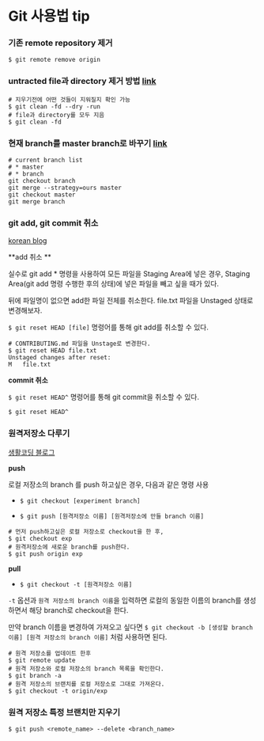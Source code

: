 # Git 사용법 tip

### 기존 remote repository 제거 

```shell 
$ git remote remove origin
```

### untracted file과 directory 제거 방법 [link](https://blog.outsider.ne.kr/1164)
```shell
# 지우기전에 어떤 것들이 지워질지 확인 가능  
$ git clean -fd --dry -run   
# file과 directory를 모두 지음
$ git clean -fd 
```



### 현재 branch를 master branch로 바꾸기 [link](http://egloos.zum.com/YSocks/v/511600)

```shell
# current branch list
# * master
# * branch
git checkout branch 
git merge --strategy=ours master
git checkout master
git merge branch 
```



### git add, git commit 취소 

[korean blog](https://gmlwjd9405.github.io/2018/05/25/git-add-cancle.html)

**add 취소 **

 실수로 git add * 명령을 사용하여 모든 파일을 Staging Area에 넣은 경우,
Staging Area(git add 명령 수행한 후의 상태)에 넣은 파일을 빼고 싶을 때가 있다.

뒤에 파일명이 없으면 add한 파일 전체를 취소한다.
file.txt 파일을 Unstaged 상태로 변경해보자.

`$ git reset HEAD [file]` 명령어를 통해 git add를 취소할 수 있다.

```shell
# CONTRIBUTING.md 파일을 Unstage로 변경한다.
$ git reset HEAD file.txt
Unstaged changes after reset:
M	file.txt
```

**commit 취소**

`$ git reset HEAD^` 명령어를 통해 git commit을 취소할 수 있다.

```shell
$ git reset HEAD^
```



### 원격저장소 다루기 

[생활코딩 블로그](https://cjh5414.github.io/get-git-remote-branch/)

**push**

 로컬 저장소의 branch 를 push 하고싶은 경우, 다음과 같은 명령 사용

* `$ git checkout [experiment branch]`

* `$ git push [원격저장소 이름] [원격저장소에 만들 branch 이름]`

```shell
# 먼저 push하고싶은 로컬 저장소로 checkout을 한 후,
$ git checkout exp
# 원격저장소에 새로운 branch를 push한다.
$ git push origin exp
```



**pull**

*  `$ git checkout -t [원격저장소 이름]`

`-t` 옵션과 `원격 저장소의 branch 이름`을 입력하면 로컬의 동일한 이름의 branch를 생성하면서 해당 branch로 checkout을 한다.

만약 branch 이름을 변경하여 가져오고 싶다면 `$ git checkout -b [생성할 branch 이름] [원격 저장소의 branch 이름]` 처럼 사용하면 된다.

```shell
# 원격 저장소를 업데이트 한후 
$ git remote update 
# 원격 저장소와 로컬 저장소의 branch 목록을 확인한다.
$ git branch -a
# 원격 저장소의 브랜치를 로컬 저장소로 그대로 가져온다.
$ git checkout -t origin/exp
```



### 원격 저장소 특정 브랜치만 지우기

```shell
$ git push <remote_name> --delete <branch_name>
```

